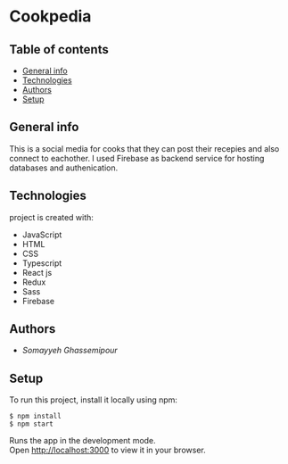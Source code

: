 # Cookpedia

## Table of contents

- [General info](#general-info)
- [Technologies](#technologies)
- [Authors](#authors)
- [Setup](#setup)

## General info

This is a social media for cooks that they can post their recepies and also connect to eachother. I used Firebase as backend service for hosting databases and authenication.

## Technologies

project is created with:

- JavaScript
- HTML
- CSS
- Typescript
- React js
- Redux
- Sass
- Firebase

## Authors

- _Somayyeh Ghassemipour_

## Setup

To run this project, install it locally using npm:

```
$ npm install
$ npm start
```

Runs the app in the development mode.\
Open [http://localhost:3000](http://localhost:3000) to view it in your browser.
